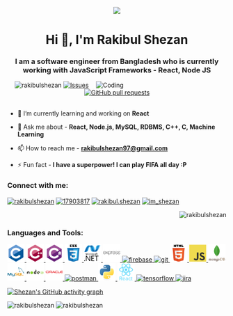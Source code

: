 <!-- [![MasterHead](https://camo.githubusercontent.com/cae12fddd9d6982901d82580bdf321d81fb299141098ca1c2d4891870827bf17/68747470733a2f2f6d69726f2e6d656469756d2e636f6d2f6d61782f313336302f302a37513379765349765f7430696f4a2d5a2e676966) -->
<p align="center">
  <img  src="https://c.tenor.com/z-c2pw8vhRIAAAAd/lucy-computer.gif" />
</p>
<h1 align="center">Hi 👋, I'm Rakibul Shezan</h1>
<h3 align="center">I am a software engineer from Bangladesh who is currently working with JavaScript Frameworks - React, Node JS</h3>

<img align="right" alt="Coding" width="300" src="https://thumbs.gfycat.com/OblongJaggedBluemorphobutterfly-size_restricted.gif">


<!-- <p align="left"> <img src="https://komarev.com/ghpvc/?username=rakibulshezan&label=Profile%20views&color=0e75b6&style=flat" alt="rakibulshezan" /> </p> -->
  <p align="center">
  <img src="https://komarev.com/ghpvc/?username=rakibulshezan&label=Profile%20views&color=0e75b6&style=flat" alt="rakibulshezan" /> 
    <a href="https://github.com/rakibulshezan/github-readme-stats/issues">
      <img alt="Issues" src="https://img.shields.io/github/issues/rakibulshezan/github-readme-stats?color=0088ff" />
    </a>
    <a href="https://github.com/rakibulshezan/github-readme-stats/pulls">
      <img alt="GitHub pull requests" src="https://img.shields.io/github/issues-pr/rakibulshezan/github-readme-stats?color=0088ff" />
    </a>
    <br />
    <br />


- 🌱 I’m currently learning and working on **React**

- 💬 Ask me about - **React, Node.js, MySQL, RDBMS, C++, C, Machine Learning**

- 📫 How to reach me - **rakibulshezan97@gmail.com**

- ⚡ Fun fact - **I have a superpower! I can play FIFA all day :P**

  
<h3 align="left">Connect with me:</h3>
<p align="left">
<a href="https://linkedin.com/in/rakibulshezan" target="blank"><img align="center" src="https://raw.githubusercontent.com/rahuldkjain/github-profile-readme-generator/master/src/images/icons/Social/linked-in-alt.svg" alt="rakibulshezan" height="30" width="40" /></a>
<a href="https://stackoverflow.com/users/17903817" target="blank"><img align="center" src="https://raw.githubusercontent.com/rahuldkjain/github-profile-readme-generator/master/src/images/icons/Social/stack-overflow.svg" alt="17903817" height="30" width="40" /></a>
<a href="https://fb.com/rakibul.shezan" target="blank"><img align="center" src="https://raw.githubusercontent.com/rahuldkjain/github-profile-readme-generator/master/src/images/icons/Social/facebook.svg" alt="rakibul.shezan" height="30" width="40" /></a>
<a href="https://instagram.com/im_shezan" target="blank"><img align="center" src="https://raw.githubusercontent.com/rahuldkjain/github-profile-readme-generator/master/src/images/icons/Social/instagram.svg" alt="im_shezan" height="30" width="40" /></a>
</p>
<p><img align="right" src="https://github-readme-stats.vercel.app/api/top-langs?username=rakibulshezan&show_icons=true&locale=en&layout=compact&theme=tokyonight" alt="rakibulshezan" /></p>
<br />
<h3 align="left">Languages and Tools:</h3>
<p align="left"> <a href="https://www.cprogramming.com/" target="_blank" rel="noreferrer"> <img src="https://raw.githubusercontent.com/devicons/devicon/master/icons/c/c-original.svg" alt="c" width="40" height="40"/> </a> <a href="https://www.w3schools.com/cpp/" target="_blank" rel="noreferrer"> <img src="https://raw.githubusercontent.com/devicons/devicon/master/icons/cplusplus/cplusplus-original.svg" alt="cplusplus" width="40" height="40"/> </a> <a href="https://www.w3schools.com/cs/" target="_blank" rel="noreferrer"> <img src="https://raw.githubusercontent.com/devicons/devicon/master/icons/csharp/csharp-original.svg" alt="csharp" width="40" height="40"/> </a> <a href="https://www.w3schools.com/css/" target="_blank" rel="noreferrer"> <img src="https://raw.githubusercontent.com/devicons/devicon/master/icons/css3/css3-original-wordmark.svg" alt="css3" width="40" height="40"/> </a> <a href="https://dotnet.microsoft.com/" target="_blank" rel="noreferrer"> <img src="https://raw.githubusercontent.com/devicons/devicon/master/icons/dot-net/dot-net-original-wordmark.svg" alt="dotnet" width="40" height="40"/> </a> <a href="https://expressjs.com" target="_blank" rel="noreferrer"> <img src="https://raw.githubusercontent.com/devicons/devicon/master/icons/express/express-original-wordmark.svg" alt="express" width="40" height="40"/> </a> <a href="https://firebase.google.com/" target="_blank" rel="noreferrer"> <img src="https://www.vectorlogo.zone/logos/firebase/firebase-icon.svg" alt="firebase" width="40" height="40"/> </a> <a href="https://git-scm.com/" target="_blank" rel="noreferrer"> <img src="https://www.vectorlogo.zone/logos/git-scm/git-scm-icon.svg" alt="git" width="40" height="40"/> </a> <a href="https://www.w3.org/html/" target="_blank" rel="noreferrer"> <img src="https://raw.githubusercontent.com/devicons/devicon/master/icons/html5/html5-original-wordmark.svg" alt="html5" width="40" height="40"/> </a> <a href="https://developer.mozilla.org/en-US/docs/Web/JavaScript" target="_blank" rel="noreferrer"> <img src="https://raw.githubusercontent.com/devicons/devicon/master/icons/javascript/javascript-original.svg" alt="javascript" width="40" height="40"/> </a> <a href="https://www.mongodb.com/" target="_blank" rel="noreferrer"> <img src="https://raw.githubusercontent.com/devicons/devicon/master/icons/mongodb/mongodb-original-wordmark.svg" alt="mongodb" width="40" height="40"/> </a> <a href="https://www.mysql.com/" target="_blank" rel="noreferrer"> <img src="https://raw.githubusercontent.com/devicons/devicon/master/icons/mysql/mysql-original-wordmark.svg" alt="mysql" width="40" height="40"/> </a> <a href="https://nodejs.org" target="_blank" rel="noreferrer"> <img src="https://raw.githubusercontent.com/devicons/devicon/master/icons/nodejs/nodejs-original-wordmark.svg" alt="nodejs" width="40" height="40"/> </a> <a href="https://www.oracle.com/" target="_blank" rel="noreferrer"> <img src="https://raw.githubusercontent.com/devicons/devicon/master/icons/oracle/oracle-original.svg" alt="oracle" width="40" height="40"/> </a> <a href="https://postman.com" target="_blank" rel="noreferrer"> <img src="https://www.vectorlogo.zone/logos/getpostman/getpostman-icon.svg" alt="postman" width="40" height="40"/> </a> <a href="https://www.python.org" target="_blank" rel="noreferrer"> <img src="https://raw.githubusercontent.com/devicons/devicon/master/icons/python/python-original.svg" alt="python" width="40" height="40"/> </a> <a href="https://reactjs.org/" target="_blank" rel="noreferrer"> <img src="https://raw.githubusercontent.com/devicons/devicon/master/icons/react/react-original-wordmark.svg" alt="react" width="40" height="40"/> </a> <a href="https://www.tensorflow.org" target="_blank" rel="noreferrer"> <img src="https://www.vectorlogo.zone/logos/tensorflow/tensorflow-icon.svg" alt="tensorflow" width="40" height="40"/> </a>
<a href="https://www.atlassian.com/" target="_blank" rel="noreferrer"> <img src="https://www.vectorlogo.zone/logos/atlassian_jira/atlassian_jira-icon.svg" alt="jira" width="40" height="40"/> </a></p>

[![Shezan's GitHub activity graph](https://activity-graph.herokuapp.com/graph?username=rakibulshezan&&theme=xcode)](https://github.com/rakibulshezan)


<div>
<img  src="https://github-readme-stats.vercel.app/api?username=rakibulshezan&show_icons=true&locale=en&theme=tokyonight" alt="rakibulshezan" />

<img src="https://github-readme-streak-stats.herokuapp.com/?user=rakibulshezan&&theme=tokyonight" alt="rakibulshezan" />
</div>
